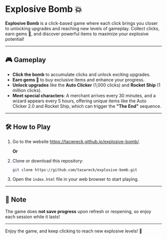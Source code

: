 # Explosive Bomb 💥

**Explosive Bomb** is a click-based game where each click brings you closer to unlocking upgrades and reaching new levels of gameplay. Collect clicks, earn gems 💎, and discover powerful items to maximize your explosive potential!

---

## 🎮 Gameplay

- **Click the bomb** to accumulate clicks and unlock exciting upgrades.
- **Earn gems 💎** to buy exclusive items and enhance your progress.
- **Unlock upgrades** like the **Auto Clicker** (1,000 clicks) and **Rocket Ship** (1 million clicks).
- **Meet special characters**: A merchant arrives every 30 minutes, and a wizard appears every 5 hours, offering unique items like the Auto Clicker 2.0 and Rocket Ship, which can trigger the **"The End"** sequence.

---

## 🛠️ How to Play
1. Go to the website https://tacwreck.github.io/explosive-bomb/.

   **Or**

1. Clone or download this repository:
   ```bash
   git clone https://github.com/tacwreck/explosive-bomb.git
   ```
2. Open the `index.html` file in your web browser to start playing.

---

## 📝 Note

The game does **not save progress** upon refresh or reopening, so enjoy each session while it lasts!

---

Enjoy the game, and keep clicking to reach new explosive levels! 🎉 
